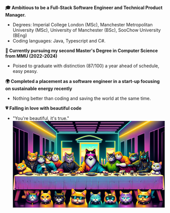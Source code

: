   
**🎓 Ambitious to be a Full-Stack Software Engineer and Technical Product Manager.**  
* Degrees: Imperial College London (MSc), Manchester Metropolitan University (MSc), University of Manchester (BSc), SooChow University (BEng)
* Coding languages: Java, Typescript and C#.

  
**🚀 Currently pursuing my second Master's Degree in Computer Science from MMU (2022-2024)**  
  * Poised to graduate with distinction (87/100) a year ahead of schedule, easy peasy.

 
**🌍 Completed a placement as a software engineer in a start-up focusing on sustainable energy recently**  
  * Nothing better than coding and saving the world at the same time.

  
**💗 Falling in love with beautiful code**
* "You're beautiful, it's true."
![Alt text](https://raw.githubusercontent.com/RoyLuoNanjing/RoyLuoNanjing/main/githubImage.png)
